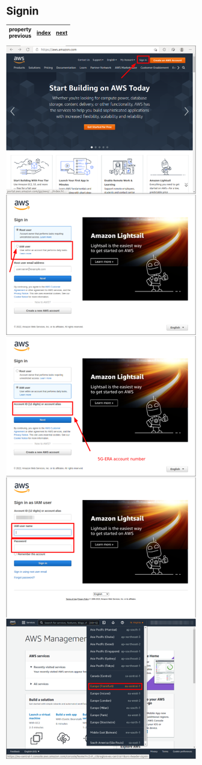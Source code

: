 # Signin

| <div style="width:100%">property</div> previous | [index](../README.md) | [next](../01-kubernetes-cluster-creation/README.md) |
| :--- | :--: | ---: |

<img src="00-signin-00.png" />
<img src="00-signin-01.png" />
<img src="00-signin-02.png" />
<img src="00-signin-03.png" />
<img src="00-signin-04.png" />
